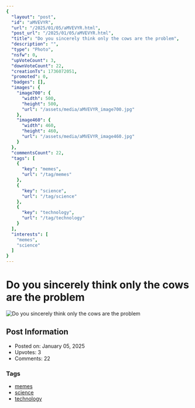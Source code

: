 ```yaml
---
{
  "layout": "post",
  "id": "aMVEVYR",
  "url": "/2025/01/05/aMVEVYR.html",
  "post_url": "/2025/01/05/aMVEVYR.html",
  "title": "Do you sincerely think only the cows are the problem",
  "description": "",
  "type": "Photo",
  "nsfw": 0,
  "upVoteCount": 3,
  "downVoteCount": 22,
  "creationTs": 1736072051,
  "promoted": 0,
  "badges": [],
  "images": {
    "image700": {
      "width": 500,
      "height": 500,
      "url": "/assets/media/aMVEVYR_image700.jpg"
    },
    "image460": {
      "width": 460,
      "height": 460,
      "url": "/assets/media/aMVEVYR_image460.jpg"
    }
  },
  "commentsCount": 22,
  "tags": [
    {
      "key": "memes",
      "url": "/tag/memes"
    },
    {
      "key": "science",
      "url": "/tag/science"
    },
    {
      "key": "technology",
      "url": "/tag/technology"
    }
  ],
  "interests": [
    "memes",
    "science"
  ]
}
---
```


# Do you sincerely think only the cows are the problem

![Do you sincerely think only the cows are the problem](/assets/media/aMVEVYR_image700.jpg)

## Post Information

- Posted on: January 05, 2025
- Upvotes: 3
- Comments: 22

### Tags

- [memes](/tag/memes)
- [science](/tag/science)
- [technology](/tag/technology)
